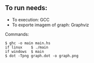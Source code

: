 ## To run needs: 
- To execution: GCC
- To exporte imagem of graph: Graphviz 

Commands:
```
$ ghc -o main main.hs
if linux    $ ./main
if windows  $ main
$ dot -Tpng graph.dot -o graph.png
```

